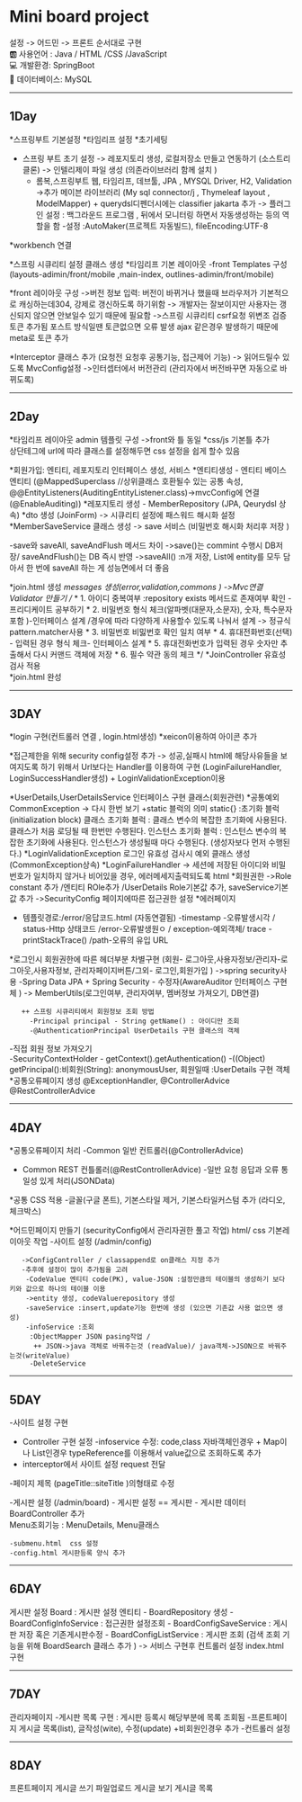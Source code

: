 # Mini board project
 설정 -> 어드민 -> 프론트 순서대로 구현 <br>
:ab: 사용언어 : Java / HTML /CSS /JavaScript <br>
:computer: 개발환경: SpringBoot<br>
:floppy_disk: 데이터베이스: MySQL<br>
***

## 1Day
*스프링부트 기본설정 
*타임리프 설정 
*초기세팅 
- 스프링 부트 초기 설정
 -> 레포지토리 생성, 로컬저장소 만들고 연동하기 (소스트리 클론)
 -> 인텔리제이 파일 생성 (의존라이브러리 함께 설치 )
  - 롬복,스프링부트 웹, 타임리프, 데브툴, JPA , MYSQL Driver, H2, Validation
->추가 메이븐 라이브러리 (My sql connector/j , Thymeleaf layout , ModelMapper) + querydsl디펜더시에는 classifier jakarta 추가 
-> 플러그인 설정 : 백그라운드 프로그램 , 뒤에서 모니터링 하면서 자동생성하는 등의 역할을 함 
-설정 :AutoMaker(프로젝트 자동빌드), fileEncoding:UTF-8
   

*workbench 연결 

*스프링 시큐리티 설정 클래스 생성
*타임리프 기본 레이아웃 -front
Templates 구성 (layouts-adimin/front/mobile ,main-index, outlines-adimin/front/mobile)
  
*front 레이아웃 구성 
 ->버전 정보 입력: 버전이 바뀌거나 했을때 브라우저가 기본적으로 캐싱하는데304, 강제로 갱신하도록 하기위함 -> 개발자는 잘보이지만 사용자는 갱신되지 않으면 안보일수 있기 때문에 필요함 
 ->스프링 시큐리티 csrf요청 위변조 검증 토큰 추가됨 포스트 방식일땐 토큰없으면 오류 발생 ajax 같은경우 발생하기 때문에 meta로  토큰 추가 

*Interceptor 클래스 추가 (요청전 요청후 공통기능, 접근제어 기능)
-> 읽어드릴수 있도록 MvcConfig설정
 ->인터셉터에서 버전관리 (관리자에서 버전바꾸면 자동으로 바뀌도록)
 
 ***
 ## 2Day
 *타임리프 레이아웃 admin 템플릿 구성
  ->front와 틀 동일
 *css/js 기본틀 추가  
 상단테그에 url에 따라 클래스를 설정해두면 css 설정을 쉽게 할수 있음 
 
 *회원가입: 엔티티, 레포지토리 인터페이스 생성, 서비스 
   *엔티티생성 - 엔티티 베이스 엔티티 (@MappedSuperclass //상위클래스 호환될수 있는 공통 속성, @@EntityListeners(AuditingEntityListener.class)->mvcConfig에 연결(@EnableAuditing))
   *레포지토리 생성 - MemberRepository (JPA, Qeurydsl 상속)
   *dto 생성 (JoinForm)
  -> 시큐리티 설정에 패스워드 해시화 설정  
   *MemberSaveService 클래스 생성 
     -> save 서비스 (비밀번호 해시화 처리후 저장 )
	 
  -save와 saveAll, saveAndFlush 메서드 차이
   ->save()는 commint 수행시 DB저장/ saveAndFlush()는 DB 즉시 반영
   ->saveAll() :n개 저장, List에 entity를 모두 담아서 한 번에 saveAll 하는 게 성능면에서 더 좋음
   
   *join.html 생성 
   *messages 생성(error,validation,commons ) ->Mvc연결
   *Validator 만들기
        /**
         * 1. 아이디 중복여부 :repository exists 메서드로 존재여부 확인 - 프리디케이트 공부하기
         * 2. 비밀번호 형식 체크(알파벳(대문자,소문자), 숫자, 특수문자 포함 )-인터페이스 설계 /경우에 따라 다양하게 사용할수 있도록 나눠서 설계
		     -> 정규식 pattern.matcher사용 
         * 3. 비밀번호 비밇번호 확인 일치 여부
         * 4. 휴대전화번호(선택) - 입력된 경우 형식 체크- 인터페이스 설계 
         * 5. 휴대전화번호가 입력된 경우 숫자만 추출해서 다시 커맨드 객체에 저장
         * 6. 필수 약관 동의 체크
         */
	*JoinController 유효성검사 적용 	 
	*join.html 완성 

 ***
 ## 3DAY
*login 구현(컨트롤러 연결 , login.html생성)
*xeicon이용하여 아이콘 추가

*접근제한을 위해 security config설정 추가
-> 성공,실패시 html에 해당사유들을 보여지도록 하기 위해서 Url보다는 Handler를 이용하여 구현 (LoginFailureHandler, LoginSuccessHandler생성) + LoginValidationException이용

*UserDetails,UserDetailsService 인터페이스 구현 클래스(회원관련)
*공통예외 CommonException -> 다시 한번 보기
     +static 블럭의 의미 static{} :초기화 블럭(initialization block)
	 클래스 초기화 블럭 : 클래스 변수의 복잡한 초기화에 사용된다. 클래스가 처음 로딩될 때 한번만 수행된다.
     인스턴스 초기화 블럭 : 인스턴스 변수의 복잡한 초기화에 사용된다. 인스턴스가 생성될때 마다 수행된다. (생성자보다 먼저 수행된다.)
*LoginValidationException 로그인 유효성 검사시 예외 클래스 생성(CommonException상속)
 *LoginFailureHandler
 -> 세션에 저장된 아이디와 비밀번호가 일치하지 않거나 비어있을 경우, 에러메세지출력되도록 html 
 *회원권한
  ->Role constant 추가  /엔티티 ROle추가 /UserDetails Role기본값 추가, saveService기본값 추가 
  ->SecurityConfig 페이지에따른 접근권한 설정
 *에러페이지
 - 템플릿경로:/error/응답코드.html (자동연결됨)
  -timestamp -오류발생시각 / status-Http 상태코드 /error-오류발생원ㅇ / exception-예외객체/ trace -printStackTrace()
   /path-오류의 유입 URL
 
 *로그인시 회원권한에 따른 헤더부분 차별구현 (회원- 로그아웃,사용자정보/관리자-로그아웃,사용자정보, 관리자페이지버튼/그외- 로그인,회원가입 )
  ->spring security사용
   -Spring Data JPA + Spring Security - 수정자(AwareAuditor 인터페이스 구현체 )
       -> MemberUtils(로그인여부, 관리자여부, 멤버정보 가져오기, DB연결)
	   
	   ++ 스프링 시큐리티에서 회원정보 조회 방법
	     -Principal principal - String getName() : 아이디만 조회
 		 -@AuthenticationPrincipal UserDetails 구현 클래스의 객체
   -직접 회원 정보 가져오기  
     -SecurityContextHolder
	    - getContext().getAuthentication()
		 -((Object) getPrincipal():비회원(String): anonymousUser, 회원일때 :UserDetails 구현 객체 
*공통오류페이지 생성
 @ExceptionHandler, @ControllerAdvice @RestControllerAdvice
 
 ***
 ## 4DAY
 *공통오류페이지 처리
 -Common 일반 컨트롤러(@ControllerAdvice)
 - Common REST 컨틀롤러(@RestControllerAdvice)
   -일반 요청 응답과 오류 통일성 있게 처리(JSONData) 
  
  *공통 CSS 적용
   -글꼴(구글 폰트), 기본스타일 제거, 기본스타일커스텀 추가 (라디오, 체크박스)

 *어드민페이지 만들기 (securityConfig에서 관리자권한 풀고 작업)
   html/ css 기본레이아웃 작업
    -사이트 설정 (/admin/config)
	
	   ->ConfigController / classappend로 on클래스 지정 추가
	   -추후에 설정이 많이 추가됨을 고려
	    -CodeValue 엔티티 code(PK), value-JSON :설정만큼의 테이블의 생성하기 보다 키와 값으로 하나의 테이블 이용
		->entity 생성, codeValuerepository 생성
		-saveService :insert,update기능 한번에 생성 (있으면 기존값 사용 없으면 생성)
		-infoService :조회
		 :ObjectMapper JSON pasing작업 /
		  ++ JSON->java 객체로 바꿔주는것 (readValue)/ java객체->JSON으로 바꿔주는것(writeValue)
		 -DeleteService 
		

	
 ***
 ## 5DAY
 -사이트 설정 구현 
  - Controller 구현 설정 
   -infoservice 수정: code,class 자바객체인경우 + Map이나 List인경우 typeReference를 이용해서 value값으로 조회하도록 추가 
   - interceptor에서 사이트 설정 request 전달 
   
 -페이지 제목 (pageTitle::siteTitle )의형태로 수정 

 -게시판 설정 (/admin/board)	
    - 게시판 설정 == 게시판
	- 게시판 데이터 
	BoardController 추가  
	Menu조회기능 : MenuDetails, Menu클래스 
	
    -submenu.html  css 설정 
	-config.html 게시판등록 양식 추가 

***	
## 6DAY
게시판 설정
 Board : 게시판 설정 엔티티
    - BoardRepository 생성
    - BoardConfigInfoService : 접근권한 설정조회
    - BoardConfigSaveService : 게시판 저장 혹은 기존게시판수정
	- BoardConfigListService : 게시판 조회  (검색 조회 기능을 위해 BoardSearch 클래스 추가 ) 
	-> 서비스 구현후 컨트롤러 설정 
   index.html 구현
   
***
## 7DAY
 관리자페이지
 -게시판 목록 구현 : 게시판 등록시 해당부분에 목록 조회됨
 -프론트페이지
   게시글 목록(list), 글작성(wite), 수정(update) +비회원인경우 추가 
 -컨트롤러 설정 
 
 ***
 ## 8DAY
 프론트페이지
  게시글 쓰기
  파일업로드
  게시글 보기
  게시글 목록

